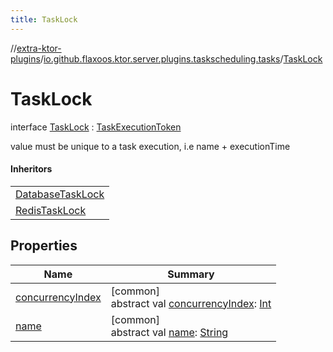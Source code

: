 ```yaml
---
title: TaskLock
---
```


//[extra-ktor-plugins](../../../index.md)/[io.github.flaxoos.ktor.server.plugins.taskscheduling.tasks](../index.md)/[TaskLock](index.md)

# TaskLock

interface [TaskLock](index.md) : [TaskExecutionToken](../../io.github.flaxoos.ktor.server.plugins.taskscheduling.managers/-task-execution-token/index.md)

value must be unique to a task execution, i.e name + executionTime

#### Inheritors

|                                                                                                                                    |
|------------------------------------------------------------------------------------------------------------------------------------|
| [DatabaseTaskLock](../../io.github.flaxoos.ktor.server.plugins.taskscheduling.managers.lock.database/-database-task-lock/index.md) |
| [RedisTaskLock](../../io.github.flaxoos.ktor.server.plugins.taskscheduling.managers.lock.redis/-redis-task-lock/index.md)          |

## Properties

| Name                                                                                                                               | Summary                                                                                                                                                                                                                               |
|------------------------------------------------------------------------------------------------------------------------------------|---------------------------------------------------------------------------------------------------------------------------------------------------------------------------------------------------------------------------------------|
| [concurrencyIndex](../../io.github.flaxoos.ktor.server.plugins.taskscheduling.managers/-task-execution-token/concurrency-index.md) | [common]<br>abstract val [concurrencyIndex](../../io.github.flaxoos.ktor.server.plugins.taskscheduling.managers/-task-execution-token/concurrency-index.md): [Int](https://kotlinlang.org/api/latest/jvm/stdlib/kotlin/-int/index.md) |
| [name](../../io.github.flaxoos.ktor.server.plugins.taskscheduling.managers/-task-execution-token/name.md)                          | [common]<br>abstract val [name](../../io.github.flaxoos.ktor.server.plugins.taskscheduling.managers/-task-execution-token/name.md): [String](https://kotlinlang.org/api/latest/jvm/stdlib/kotlin/-string/index.md)                    |

